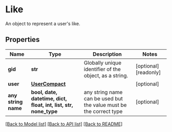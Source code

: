 # Like

An object to represent a user's like.

## Properties
Name | Type | Description | Notes
------------ | ------------- | ------------- | -------------
**gid** | **str** | Globally unique identifier of the object, as a string. | [optional] [readonly] 
**user** | [**UserCompact**](UserCompact.md) |  | [optional] 
**any string name** | **bool, date, datetime, dict, float, int, list, str, none_type** | any string name can be used but the value must be the correct type | [optional]

[[Back to Model list]](../README.md#documentation-for-models) [[Back to API list]](../README.md#documentation-for-api-endpoints) [[Back to README]](../README.md)


